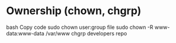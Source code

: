 # Ownership (chown, chgrp)


bash
Copy code
sudo chown user:group file
sudo chown -R www-data:www-data /var/www
chgrp developers repo
